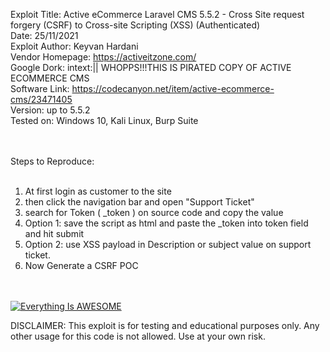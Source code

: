 Exploit Title: Active eCommerce Laravel CMS 5.5.2 - Cross Site request forgery (CSRF) to Cross-site Scripting (XSS) (Authenticated)</br>
Date: 25/11/2021</br>
Exploit Author: Keyvan Hardani</br>
Vendor Homepage: https://activeitzone.com/</br>
Google Dork: intext:|| WHOPPS!!!THIS IS PIRATED COPY OF ACTIVE ECOMMERCE CMS</br>
Software Link: https://codecanyon.net/item/active-ecommerce-cms/23471405</br>
Version: up to 5.5.2</br>
Tested on: Windows 10, Kali Linux, Burp Suite</br></br></br>

Steps to Reproduce:</br></br>

1. At first login as customer to the site</br>
2. then click the navigation bar and open "Support Ticket"</br>
3. search for Token ( _token ) on source code and copy the value</br>
4. Option 1: save the script as html and paste the _token into token field and hit submit</br>
5. Option 2: use XSS payload </textarea><script>alert(document.domain)</script> in Description or subject value on support ticket.</br>
5. Now Generate a CSRF POC</br></br></br>

[![Everything Is AWESOME](https://img.youtube.com/vi/9Gxr8JjQAUQ/0.jpg)](https://www.youtube.com/watch?v=9Gxr8JjQAUQ "Everything Is AWESOME")</br>


DISCLAIMER: This exploit is for testing and educational purposes only. Any other usage for this code is not allowed. Use at your own risk.

